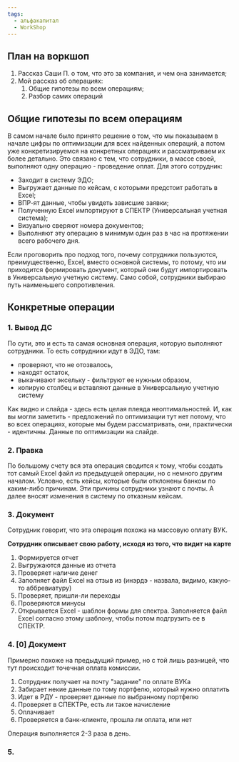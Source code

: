 ```yaml
---
tags:
  - альфакапитал
  - WorkShop
---
```

## План на воркшоп
1. Рассказ Саши П. о том, что это за компания, и чем она занимается;
2. Мой рассказ об операциях:
	1. Общие гипотезы по всем операциям;
	2. Разбор самих операций

## Общие гипотезы по всем операциям
В самом начале было принято решение о том, что мы показываем в начале цифры по оптимизации для всех найденных операций, а потом уже конкретизируемся на конкретных операциях и рассматриваем их более детально.
Это связано с тем, что сотрудники, в массе своей, выполняют одну операцию - проведение оплат. Для этого сотрудник:
- Заходит в систему ЭДО; 
- Выгружает данные по кейсам, с которыми предстоит работать в Excel;
- ВПР-ят данные, чтобы увидеть зависшие заявки;
- Полученную Excel импортируют в СПЕКТР (Универсальная учетная система);
- Визуально сверяют номера документов;
- Выполняют эту операцию в минимум один раз в час на протяжении всего рабочего дня.

Если проговорить про подход того, почему сотрудники пользуются, преимущественно, Excel, вместо основной системы, то потому, что им приходится формировать документ, который они будут импортировать в Универсальную учетную систему. Само собой, сотрудники выбираю путь наименьшего сопротивления.

## Конкретные операции
### 1. Вывод ДС
По сути, это и есть та самая основная операция, которую выполняют сотрудники. 
То есть сотрудники идут в ЭДО, там: 
- проверяют, что не отозвалось, 
- находят остаток, 
- выкачивают эксельку - фильтруют ее нужным образом, 
- копирую столбец и вставляют данные в Универсальную учетную систему

Как видно и слайда - здесь есть целая плеяда неоптимальностей. И, как вы могли заметить - предложений по оптимизации тут нет потому, что во всех операциях, которые мы будем рассматривать, они, практически - идентичны. 
Данные по оптимизации на слайде.

### 2. Правка
По большому счету вся эта операция сводится к тому, чтобы создать тот самый Excel файл из предыдущей операции, но с немного другим началом. 
Условно, есть кейсы, которые были отклонены банком по каким-либо причинам. Эти причины сотрудники узнают с почты.
А далее вносят изменения в систему по отказным кейсам.

### 3. Документ
Сотрудник говорит, что эта операция похожа на массовую оплату ВУК.

**Сотрудник описывает свою работу, исходя из того, что видит на карте**

1. Формируется отчет
2. Выгружаются данные из отчета
3. Проверяет наличие денег
4. Заполняет файл Excel на отзыв из (инэрдэ - назвала, видимо, какую-то аббревиатуру)
5. Проверяет, пришли-ли переходы
6. Проверяются минусы
7. Открывается Excel - шаблон формы для спектра. Заполняется файл Excel согласно этому шаблону, чтобы потом подгрузить ее в СПЕКТР.

### 4. \[0] Документ
Примерно похоже на предыдущий пример, но с той лишь разницей, что тут происходит точечная оплата комиссии.

1. Сотрудник получает на почту "задание" по оплате ВУКа
2. Забирает некие данные по тому портфелю, который нужно оплатить
3. Идет в РДУ - проверяет данные по выбранному портфелю
4. Проверяет в СПЕКТРе, есть ли такое начисление
5. Оплачивает
6. Проверяется в банк-клиенте, прошла ли оплата, или нет

Операция выполняется 2-3 раза в день.

### 5. 